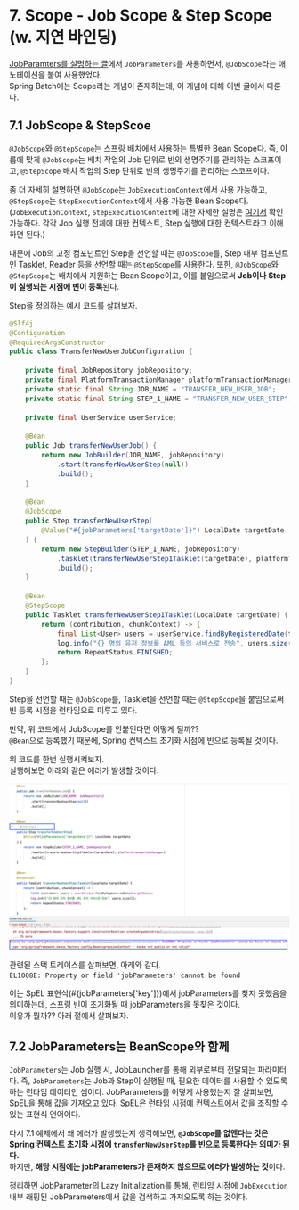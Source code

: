 # 7. Scope - Job Scope & Step Scope (w. 지연 바인딩)


[JobParamters를 설명하는 글](../batch02/README.md)에서 `JobParameters`를 사용하면서, `@JobScope`라는 애노테이션을 붙여 사용했었다.  
Spring Batch에는 Scope라는 개념이 존재하는데, 이 개념에 대해 이번 글에서 다룬다.  


## 7.1 JobScope & StepScoe

`@JobScope`와 `@StepScope`는 스프링 배치에서 사용하는 특별한 Bean Scope다. 
즉, 이름에 맞게 `@JobScope`는 배치 작업의 Job 단위로 빈의 생명주기를 관리하는 스코프이고, `@StepScope` 배치 작업의 Step 단위로 빈의 생명주기를 관리하는 스코프이다.  

좀 더 자세히 설명하면 `@JobScope`는 `JobExecutionContext`에서 사용 가능하고, `@StepScope`는 `StepExecutionContext`에서 사용 가능한 Bean Scope다.
(`JobExecutionContext`, `StepExecutionContext`에 대한 자세한 설명은 [여기서](../batch10/README.md) 확인 가능하다. 각각 Job 실행 전체에 대한 컨텍스트, Step 실행에 대한 컨텍스트라고 이해하면 된다.)

때문에 Job의 고정 컴포넌트인 Step을 선언할 때는 `@JobScope`를, Step 내부 컴포넌트인 Tasklet, Reader 등을 선언할 때는 `@StepScope`를 사용한다.
또한, `@JobScope`와 `@StepScope`는 배치에서 지원하는 Bean Scope이고, 이를 붙임으로써 **Job이나 Step이 실행되는 시점에 빈이 등록**된다.

Step을 정의하는 예시 코드를 살펴보자.  

```java
@Slf4j
@Configuration
@RequiredArgsConstructor
public class TransferNewUserJobConfiguration {

    private final JobRepository jobRepository;
    private final PlatformTransactionManager platformTransactionManager;
    private static final String JOB_NAME = "TRANSFER_NEW_USER_JOB";
    private static final String STEP_1_NAME = "TRANSFER_NEW_USER_STEP";

    private final UserService userService;

    @Bean
    public Job transferNewUserJob() {
        return new JobBuilder(JOB_NAME, jobRepository)
            .start(transferNewUserStep(null))
            .build();
    }

    @Bean
    @JobScope
    public Step transferNewUserStep(
        @Value("#{jobParameters['targetDate']}") LocalDate targetDate
    ) {
        return new StepBuilder(STEP_1_NAME, jobRepository)
            .tasklet(transferNewUserStep1Tasklet(targetDate), platformTransactionManager)
            .build();
    }

    @Bean
    @StepScope
    public Tasklet transferNewUserStep1Tasklet(LocalDate targetDate) {
        return (contribution, chunkContext) -> {
            final List<User> users = userService.findByRegisteredDate(targetDate);
            log.info("{} 명의 유저 정보를 AML 등의 서비스로 전송", users.size());
            return RepeatStatus.FINISHED;
        };
    }
}
```

Step을 선언할 때는 `@JobScope`를, Tasklet을 선언할 때는 `@StepScope`을 붙임으로써 빈 등록 시점을 런타임으로 미루고 있다.  


만약, 위 코드에서 JobScope를 안붙인다면 어떻게 될까??  
`@Bean`으로 등록했기 때문에, Spring 컨텍스트 초기화 시점에 빈으로 등록될 것이다.  

위 코드를 한번 실행시켜보자.    
실행해보면 아래와 같은 에러가 발생할 것이다.  

![img_1.png](src/test/resources/static/img_1.png)

관련된 스택 트레이스를 살펴보면, 아래와 같다.  
`EL1008E: Property or field 'jobParameters' cannot be found`

이는 SpEL 표현식(#{jobParameters['key']})에서 jobParameters를 찾지 못했음을 의미하는데, 스프링 빈이 초기화될 때 jobParameters을 못찾은 것이다.  
이유가 뭘까?? 아래 절에서 살펴보자.  


## 7.2 JobParameters는 BeanScope와 함께 

`JobParameters`는 Job 실행 시, JobLauncher를 통해 외부로부터 전달되는 파라미터다. 
즉, `JobParameters`는 Job과 Step이 실행될 때, 필요한 데이터를 사용할 수 있도록 하는 런타임 데이터인 셈이다. 
JobParameters를 어떻게 사용했는지 잘 살펴보면, SpEL을 통해 값을 가져오고 있다. 
SpEL은 런타임 시점에 컨텍스트에서 값을 조작할 수 있는 표현식 언어이다.  

다시 7.1 예제에서 왜 에러가 발생했는지 생각해보면, **`@JobScope`를 없앤다는 것은 Spring 컨텍스트 초기화 시점에 `transferNewUserStep`를 빈으로 등록한다는 의미가 된다.**  
하지만, **해당 시점에는 jobParameters가 존재하지 않으므로 에러가 발생하는 것**이다.  


정리하면 JobParameter의 Lazy Initialization를 통해, 런타임 시점에 `JobExecution` 내부 래핑된 JobParameters에서 값을 검색하고 가져오도록 하는 것이다.  


